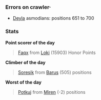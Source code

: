 ### Errors on crawler·
- [Deyla](/#/ranking/Deyla) asmodians: positions 651 to 700


### Stats

**Point scorer of the day**
>[Faqx](/#/character/Loki/484337) from [Loki](/#/ranking/Loki)  (15903) Honor Points


**Climber of the day**
>[Soresik](/#/character/Barus/567227) from [Barus](/#/ranking/Barus)  (505) positions


**Worst of the day**
>[Potkuj](/#/character/Miren/38186) from [Miren](/#/ranking/Miren)  (-2) positions


